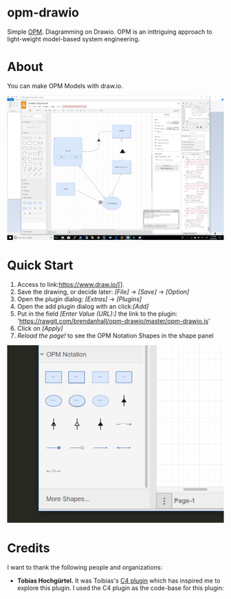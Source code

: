 
# opm-drawio

Simple [OPM](https://en.wikipedia.org/wiki/Object_Process_Methodology). Diagramming on Drawio. OPM is an inttriguing approach to light-weight model-based system engineering.

# About
You can make OPM Models with draw.io.

![Screenshot ](https://github.com/brendanhall/opm-drawio/blob/master/figs/screenshot.png)

# Quick Start

1.  Access to link:https://www.draw.io/[].
2.  Save the drawing, or decide later: *[File]* -> *[Save]* -> *[Option]*
3.  Open the plugin dialog: *[Extras]* -> *[Plugins]*
4.  Open the add plugin dialog with an click:*[Add]*
5.  Put in the field *[Enter Value (URL):]* the link to the plugin: 
'https://rawgit.com/brendanhall/opm-drawio/master/opm-drawio.js'
6.  Click on *[Apply]*
7.  _Reload the page!_ to see the OPM Notation Shapes in the shape panel


![Shapes](https://github.com/brendanhall/opm-drawio/blob/master/figs/opm-notation.png)

# Credits

I want to thank the following people and organizations:

* **Tobias Hochgürtel.** It was Toibias's [C4 plugin](https://en.wikipedia.org/wiki/Object_Process_Methodology) which has inspired me to explore this plugin. I used the C4 plugin as the code-base for this plugin: